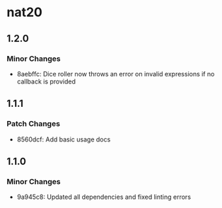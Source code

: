# nat20

## 1.2.0

### Minor Changes

- 8aebffc: Dice roller now throws an error on invalid expressions if no callback is provided

## 1.1.1

### Patch Changes

- 8560dcf: Add basic usage docs

## 1.1.0

### Minor Changes

- 9a945c8: Updated all dependencies and fixed linting errors
